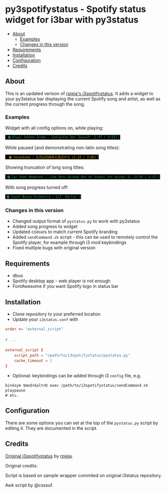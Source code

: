 # py3spotifystatus - Spotify status widget for i3bar with py3status

- [About](#about)
  - [Examples](#examples)
  - [Changes in this version](#changes-in-this-version)
- [Requirements](#requirements)
- [Installation](#installation)
- [Configuration](#configuration)
- [Credits](#credits)


## About

This is an updated verison of [rpieja's i3spotifystatus](https://github.com/rpieja/i3spotifystatus). It adds a widget to your py3status bar displaying the current Spotify song and artist, as well as the current progress through the song.

### Examples

Widget with all config options on, while playing:

![Widget with all config options on, while playing](./res/1.png)

While paused (and demonstrating non-latin song titles):

![While paused](./res/2.png)

Showing truncation of long song titles:

![Showing truncation of long song titles](./res/3.png)

With song progress turned off:

![With song progress turned off](./res/4.png)

### Changes in this version

* Changed output format of `pystatus.py` to work with py3status
* Added song progress to widget
* Updated colours to match current Spotify branding
* Added `sendCommand.sh` script - this can be used to remotely control the Spotify player, for example through i3 mod keybindings
* Fixed multiple bugs with original version

## Requirements

* dbus
* Spotify desktop app - web player is not enough
* FontAwesome if you want Spotify logo in status bar

## Installation

* Clone repository to your preferred location
* Update your `i3status.conf` with
```conf
order += "external_script"

# ...

external_script {
    script_path = "/path/to/i3spotifystatus/pystatus.py"
    cache_timeout = 1
}
```
* Optional: keybindings can be added through i3 `config` file, e.g.
```
bindsym $mod+$alt+D exec /path/to/i3spotifystatus/sendCommand.sh playpause
# etc.
```

## Configuration

There are some options you can set at the top of the `pystatus.py` script by editing it. They are documented in the script.

## Credits

[Original i3spotifystatus](https://github.com/rpieja/i3spotifystatus) by [rpieja](https://github.com/rpieja).

Original credits:

Script is based on sample wrapper commited on original i3status repository.

Awk script by @csssuf.
